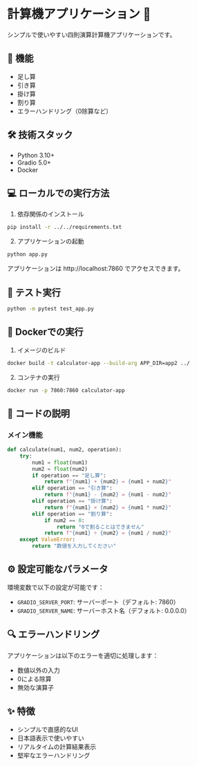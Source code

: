 # 計算機アプリケーション 🧮

シンプルで使いやすい四則演算計算機アプリケーションです。

## 🌟 機能

- 足し算
- 引き算
- 掛け算
- 割り算
- エラーハンドリング（0除算など）

## 🛠️ 技術スタック

- Python 3.10+
- Gradio 5.0+
- Docker

## 💻 ローカルでの実行方法

1. 依存関係のインストール
```bash
pip install -r ../../requirements.txt
```

2. アプリケーションの起動
```bash
python app.py
```

アプリケーションは http://localhost:7860 でアクセスできます。

## 🧪 テスト実行

```bash
python -m pytest test_app.py
```

## 🐳 Dockerでの実行

1. イメージのビルド
```bash
docker build -t calculator-app --build-arg APP_DIR=app2 ../
```

2. コンテナの実行
```bash
docker run -p 7860:7860 calculator-app
```

## 📝 コードの説明

### メイン機能

```python
def calculate(num1, num2, operation):
    try:
        num1 = float(num1)
        num2 = float(num2)
        if operation == "足し算":
            return f"{num1} + {num2} = {num1 + num2}"
        elif operation == "引き算":
            return f"{num1} - {num2} = {num1 - num2}"
        elif operation == "掛け算":
            return f"{num1} × {num2} = {num1 * num2}"
        elif operation == "割り算":
            if num2 == 0:
                return "0で割ることはできません"
            return f"{num1} ÷ {num2} = {num1 / num2}"
    except ValueError:
        return "数値を入力してください"
```

## ⚙️ 設定可能なパラメータ

環境変数で以下の設定が可能です：
- `GRADIO_SERVER_PORT`: サーバーポート（デフォルト: 7860）
- `GRADIO_SERVER_NAME`: サーバーホスト名（デフォルト: 0.0.0.0）

## 🔍 エラーハンドリング

アプリケーションは以下のエラーを適切に処理します：
- 数値以外の入力
- 0による除算
- 無効な演算子

## ✨ 特徴

- シンプルで直感的なUI
- 日本語表示で使いやすい
- リアルタイムの計算結果表示
- 堅牢なエラーハンドリング
